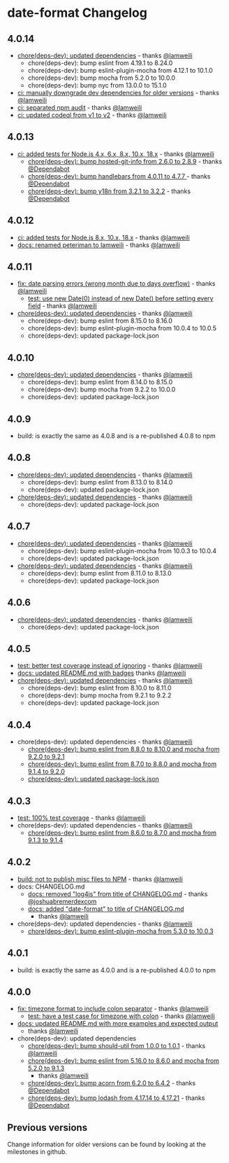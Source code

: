 # date-format Changelog

## 4.0.14

- [chore(deps-dev): updated dependencies](https://github.com/nomiddlename/date-format/pull/86) -
  thanks [@lamweili](https://github.com/lamweili)
  - chore(deps-dev): bump eslint from 4.19.1 to 8.24.0
  - chore(deps-dev): bump eslint-plugin-mocha from 4.12.1 to 10.1.0
  - chore(deps-dev): bump mocha from 5.2.0 to 10.0.0
  - chore(deps-dev): bump nyc from 13.0.0 to 15.1.0
- [ci: manually downgrade dev dependencies for older versions](https://github.com/nomiddlename/date-format/pull/87) -
  thanks [@lamweili](https://github.com/lamweili)
- [ci: separated npm audit](https://github.com/nomiddlename/date-format/pull/85) -
  thanks [@lamweili](https://github.com/lamweili)
- [ci: updated codeql from v1 to v2](https://github.com/nomiddlename/date-format/pull/80) -
  thanks [@lamweili](https://github.com/lamweili)

## 4.0.13

- [ci: added tests for Node.js 4.x, 6.x, 8.x, 10.x, 18.x](https://github.com/nomiddlename/date-format/pull/75) -
  thanks [@lamweili](https://github.com/lamweili)
  - [chore(deps-dev): bump hosted-git-info from 2.6.0 to 2.8.9](https://github.com/nomiddlename/date-format/pull/76) -
    thanks [@Dependabot](https://github.com/dependabot)
  - [chore(deps-dev): bump handlebars from 4.0.11 to 4.7.7 ](https://github.com/nomiddlename/date-format/pull/77) -
    thanks [@Dependabot](https://github.com/dependabot)
  - [chore(deps-dev): bump y18n from 3.2.1 to 3.2.2](https://github.com/nomiddlename/date-format/pull/78) -
    thanks [@Dependabot](https://github.com/dependabot)

## 4.0.12

- [ci: added tests for Node.js 8.x, 10.x, 18.x](https://github.com/nomiddlename/date-format/pull/73) -
  thanks [@lamweili](https://github.com/lamweili)
- [docs: renamed peteriman to lamweili](https://github.com/nomiddlename/date-format/pull/72) -
  thanks [@lamweili](https://github.com/lamweili)

## 4.0.11

- [fix: date parsing errors (wrong month due to days overflow)](https://github.com/nomiddlename/date-format/pull/68) -
  thanks [@lamweili](https://github.com/lamweili)
  - [test: use new Date(0) instead of new Date() before setting every field]() -
    thanks [@lamweili](https://github.com/lamweili)
- [chore(deps-dev): updated dependencies](https://github.com/nomiddlename/date-format/pull/70) -
  thanks [@lamweili](https://github.com/lamweili)
  - chore(deps-dev): bump eslint from 8.15.0 to 8.16.0
  - chore(deps-dev): bump eslint-plugin-mocha from 10.0.4 to 10.0.5
  - chore(deps-dev): updated package-lock.json

## 4.0.10

- [chore(deps-dev): updated dependencies](https://github.com/nomiddlename/date-format/pull/66) -
  thanks [@lamweili](https://github.com/lamweili)
  - chore(deps-dev): bump eslint from 8.14.0 to 8.15.0
  - chore(deps-dev): bump mocha from 9.2.2 to 10.0.0
  - chore(deps-dev): updated package-lock.json

## 4.0.9

- build: is exactly the same as 4.0.8 and is a re-published 4.0.8 to npm

## 4.0.8

- [chore(deps-dev): updated dependencies](https://github.com/nomiddlename/date-format/pull/60) -
  thanks [@lamweili](https://github.com/lamweili)
  - chore(deps-dev): bump eslint from 8.13.0 to 8.14.0
  - chore(deps-dev): updated package-lock.json
- [chore(deps-dev): updated dependencies](https://github.com/nomiddlename/date-format/pull/59) -
  thanks [@lamweili](https://github.com/lamweili)
  - chore(deps-dev): updated package-lock.json

## 4.0.7

- [chore(deps-dev): updated dependencies](https://github.com/nomiddlename/date-format/pull/57) -
  thanks [@lamweili](https://github.com/lamweili)
  - chore(deps-dev): bump eslint-plugin-mocha from 10.0.3 to 10.0.4
  - chore(deps-dev): updated package-lock.json
- [chore(deps-dev): updated dependencies](https://github.com/nomiddlename/date-format/pull/54) -
  thanks [@lamweili](https://github.com/lamweili)
  - chore(deps-dev): bump eslint from 8.11.0 to 8.13.0
  - chore(deps-dev): updated package-lock.json

## 4.0.6

- [chore(deps-dev): updated dependencies](https://github.com/nomiddlename/date-format/pull/52) -
  thanks [@lamweili](https://github.com/lamweili)
  - chore(deps-dev): updated package-lock.json

## 4.0.5

- [test: better test coverage instead of ignoring](https://github.com/nomiddlename/date-format/pull/48) -
  thanks [@lamweili](https://github.com/lamweili)
- [docs: updated README.md with badges](https://github.com/nomiddlename/date-format/pull/50)
  thanks [@lamweili](https://github.com/lamweili)
- [chore(deps-dev): updated dependencies](https://github.com/nomiddlename/date-format/pull/49) -
  thanks [@lamweili](https://github.com/lamweili)
  - chore(deps-dev): bump eslint from 8.10.0 to 8.11.0
  - chore(deps-dev): bump mocha from 9.2.1 to 9.2.2
  - chore(deps-dev): updated package-lock.json

## 4.0.4

- chore(deps-dev): updated dependencies - thanks [@lamweili](https://github.com/lamweili)
  - [chore(deps-dev): bump eslint from 8.8.0 to 8.10.0 and mocha from 9.2.0 to 9.2.1](https://github.com/nomiddlename/date-format/pull/46)
  - [chore(deps-dev): bump eslint from 8.7.0 to 8.8.0 and mocha from 9.1.4 to 9.2.0](https://github.com/nomiddlename/date-format/pull/45)
  - [chore(deps-dev): updated package-lock.json](https://github.com/nomiddlename/date-format/pull/44)

## 4.0.3

- [test: 100% test coverage](https://github.com/nomiddlename/date-format/pull/42) -
  thanks [@lamweili](https://github.com/lamweili)
- chore(deps-dev): updated dependencies - thanks [@lamweili](https://github.com/lamweili)
  - [chore(deps-dev): bump eslint from 8.6.0 to 8.7.0 and mocha from 9.1.3 to 9.1.4](https://github.com/nomiddlename/date-format/pull/41)

## 4.0.2

- [build: not to publish misc files to NPM](https://github.com/nomiddlename/date-format/pull/39) -
  thanks [@lamweili](https://github.com/lamweili)
- docs: CHANGELOG.md
  - [docs: removed "log4js" from title of CHANGELOG.md](https://github.com/nomiddlename/date-format/pull/37) -
    thanks [@joshuabremerdexcom](https://github.com/joshuabremerdexcom)
  - [docs: added "date-format" to title of CHANGELOG.md](https://github.com/nomiddlename/date-format/commit/64a95d0386853692d7d65174f94a0751e775f7ce#diff-06572a96a58dc510037d5efa622f9bec8519bc1beab13c9f251e97e657a9d4ed)
    - thanks [@lamweili](https://github.com/lamweili)
- chore(deps-dev): updated dependencies - thanks [@lamweili](https://github.com/lamweili)
  - [chore(deps-dev): bump eslint-plugin-mocha from 5.3.0 to 10.0.3](https://github.com/nomiddlename/date-format/pull/38)

## 4.0.1

- build: is exactly the same as 4.0.0 and is a re-published 4.0.0 to npm

## 4.0.0

- [fix: timezone format to include colon separator](https://github.com/nomiddlename/date-format/pull/27) -
  thanks [@lamweili](https://github.com/lamweili)
  - [test: have a test case for timezone with colon](https://github.com/nomiddlename/date-format/pull/32) -
    thanks [@lamweili](https://github.com/lamweili)
- [docs: updated README.md with more examples and expected output](https://github.com/nomiddlename/date-format/pull/33)
  - thanks [@lamweili](https://github.com/lamweili)
- chore(deps-dev): updated dependencies
  - [chore(deps-dev): bump should-util from 1.0.0 to 1.0.1](https://github.com/nomiddlename/date-format/pull/31) -
    thanks [@lamweili](https://github.com/lamweili)
  - [chore(deps-dev): bump eslint from 5.16.0 to 8.6.0 and mocha from 5.2.0 to 9.1.3](https://github.com/nomiddlename/date-format/pull/30)
    - thanks [@lamweili](https://github.com/lamweili)
  - [chore(deps-dev): bump acorn from 6.2.0 to 6.4.2](https://github.com/nomiddlename/date-format/pull/29) -
    thanks [@Dependabot](https://github.com/dependabot)
  - [chore(deps-dev): bump lodash from 4.17.14 to 4.17.21](https://github.com/nomiddlename/date-format/pull/26) -
    thanks [@Dependabot](https://github.com/dependabot)

## Previous versions

Change information for older versions can be found by looking at the milestones in github.

